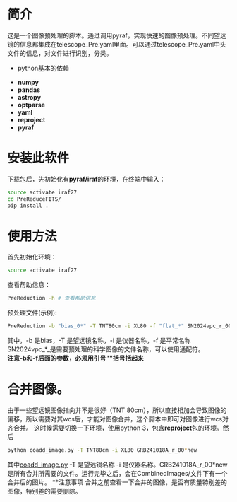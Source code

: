 # 简介
这是一个图像预处理的脚本。通过调用pyraf，实现快速的图像预处理。不同望远镜的信息都集成在telescope_Pre.yaml里面。可以通过telescope_Pre.yaml中头文件的信息，对文件进行识别，分类。
* python基本的依赖
- **numpy** 
- **pandas**
- **astropy**
- **optparse**
- **yaml**
- **reproject**
- **pyraf**

# 安装此软件
下载包后，先初始化有**pyraf/iraf**的环境，在终端中输入：
```bash
source activate iraf27
cd PreReduceFITS/
pip install .
```
# 使用方法
首先初始化环境：
```bash
source activate iraf27
```
查看帮助信息：
```bash
PreReduction -h # 查看帮助信息
```
预处理文件(示例):
```bash
PreReduction -b "bias_0*" -T TNT80cm -i XL80 -f "flat_*" SN2024vpc_r_001.fit
```
其中，-b 是bias，-T 是望远镜名称，-i 是仪器名称，-f 是平常名称 SN2024vpc_*_是需要预处理的科学图像的文件名称，可以使用通配符。    
**注意-b和-f后面的参数，必须用引号""括号括起来**

# 合并图像。
由于一些望远镜图像指向并不是很好（TNT 80cm），所以直接相加会导致图像的偏移，所以需要对其wcs后，才能对图像合并，这个脚本中即可对图像进行wcs对齐合并。
这时候需要切换一下环境，使用python 3，包含[**reproject**](https://reproject.readthedocs.io/en/stable/index.html)包的环境。然后
```bash
python coadd_image.py -T TNT80cm -i XL80 GRB241018A_r_00*new
```
其中[coadd_image.py](../../Photometry/PreReduction/PreReduction/coadd_image.py)
-T 是望远镜名称 -i 是仪器名称。GRB241018A_r_00*new是所有合并所需要的文件。运行完毕之后，会在CombinedImages/文件下有一个合并后的图片。
**注意事项
合并之前查看一下合并的图像，是否有质量特别差的图像，特别差的需要删除。